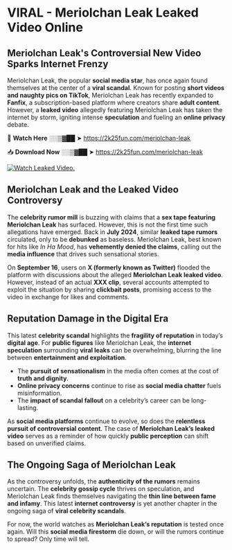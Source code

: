 # VIRAL - Meriolchan Leak Leaked Video Online

## **Meriolchan Leak's Controversial New Video Sparks Internet Frenzy**  

Meriolchan Leak, the popular **social media star**, has once again found themselves at the center of a **viral scandal**. Known for posting **short videos and naughty pics on TikTok**, Meriolchan Leak has recently expanded to **Fanfix**, a subscription-based platform where creators share **adult content**. However, a **leaked video** allegedly featuring Meriolchan Leak has taken the internet by storm, igniting intense **speculation** and fueling an **online privacy** debate.  

🔴 **Watch Here** ░░▒▓██ ➤ https://2k25fun.com/meriolchan-leak  

📥 **Download Now** ░░▒▓██ ➤ https://2k25fun.com/meriolchan-leak  

[![Watch Leaked Video.](https://miro.medium.com/v2/resize:fit:828/format:webp/1*cilzJN44JGOrTw9NJCrNHA.gif "Watch Leaked Video")](https://2k25fun.com/meriolchan-leak)

## **Meriolchan Leak and the Leaked Video Controversy**  

The **celebrity rumor mill** is buzzing with claims that a **sex tape featuring Meriolchan Leak** has surfaced. However, this is not the first time such allegations have emerged. Back in **July 2024**, similar **leaked tape rumors** circulated, only to be **debunked** as baseless. Meriolchan Leak, best known for hits like *In Ha Mood*, has **vehemently denied the claims**, calling out the **media influence** that drives such sensational stories.  

On **September 16**, users on **X (formerly known as Twitter)** flooded the platform with discussions about the alleged **Meriolchan Leak leaked video**. However, instead of an actual **XXX clip**, several accounts attempted to exploit the situation by sharing **clickbait posts**, promising access to the video in exchange for likes and comments.  

## **Reputation Damage in the Digital Era**  

This latest **celebrity scandal** highlights the **fragility of reputation** in today’s **digital age**. For **public figures** like Meriolchan Leak, the **internet speculation** surrounding **viral leaks** can be overwhelming, blurring the line between **entertainment and exploitation**.  

- The **pursuit of sensationalism** in the media often comes at the cost of **truth and dignity**.  
- **Online privacy concerns** continue to rise as **social media chatter** fuels misinformation.  
- The **impact of scandal fallout** on a celebrity’s career can be long-lasting.  

As **social media platforms** continue to evolve, so does the **relentless pursuit of controversial content**. The case of **Meriolchan Leak’s leaked video** serves as a reminder of how quickly **public perception** can shift based on unverified claims.  

## **The Ongoing Saga of Meriolchan Leak**  

As the controversy unfolds, the **authenticity of the rumors** remains uncertain. The **celebrity gossip cycle** thrives on speculation, and Meriolchan Leak finds themselves navigating the **thin line between fame and infamy**. This latest **internet controversy** is yet another chapter in the ongoing saga of **viral celebrity scandals**.  

For now, the world watches as **Meriolchan Leak’s reputation** is tested once again. Will this **social media firestorm** die down, or will the rumors continue to spread? Only time will tell.